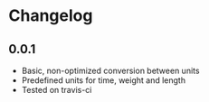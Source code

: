 # Changelog

## 0.0.1

* Basic, non-optimized conversion between units
* Predefined units for time, weight and length
* Tested on travis-ci
